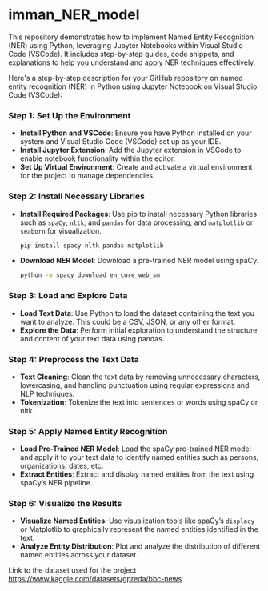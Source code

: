 # imman_NER_model
This repository demonstrates how to implement Named Entity Recognition (NER) using Python, leveraging Jupyter Notebooks within Visual Studio Code (VSCode). It includes step-by-step guides, code snippets, and explanations to help you understand and apply NER techniques effectively.


Here's a step-by-step description for your GitHub repository on named entity recognition (NER) in Python using Jupyter Notebook on Visual Studio Code (VSCode):

### Step 1: Set Up the Environment
- **Install Python and VSCode**: Ensure you have Python installed on your system and Visual Studio Code (VSCode) set up as your IDE.
- **Install Jupyter Extension**: Add the Jupyter extension in VSCode to enable notebook functionality within the editor.
- **Set Up Virtual Environment**: Create and activate a virtual environment for the project to manage dependencies.

### Step 2: Install Necessary Libraries
- **Install Required Packages**: Use pip to install necessary Python libraries such as `spaCy`, `nltk`, and `pandas` for data processing, and `matplotlib` or `seaborn` for visualization.
  ```bash
  pip install spacy nltk pandas matplotlib
  ```
- **Download NER Model**: Download a pre-trained NER model using spaCy.
  ```bash
  python -m spacy download en_core_web_sm
  ```

### Step 3: Load and Explore Data
- **Load Text Data**: Use Python to load the dataset containing the text you want to analyze. This could be a CSV, JSON, or any other format.
- **Explore the Data**: Perform initial exploration to understand the structure and content of your text data using pandas.

### Step 4: Preprocess the Text Data
- **Text Cleaning**: Clean the text data by removing unnecessary characters, lowercasing, and handling punctuation using regular expressions and NLP techniques.
- **Tokenization**: Tokenize the text into sentences or words using spaCy or nltk.
  
### Step 5: Apply Named Entity Recognition
- **Load Pre-Trained NER Model**: Load the spaCy pre-trained NER model and apply it to your text data to identify named entities such as persons, organizations, dates, etc.
- **Extract Entities**: Extract and display named entities from the text using spaCy’s NER pipeline.
  
### Step 6: Visualize the Results
- **Visualize Named Entities**: Use visualization tools like spaCy’s `displacy` or Matplotlib to graphically represent the named entities identified in the text.
- **Analyze Entity Distribution**: Plot and analyze the distribution of different named entities across your dataset.
  
Link to the dataset used for the project 
https://www.kaggle.com/datasets/gpreda/bbc-news

